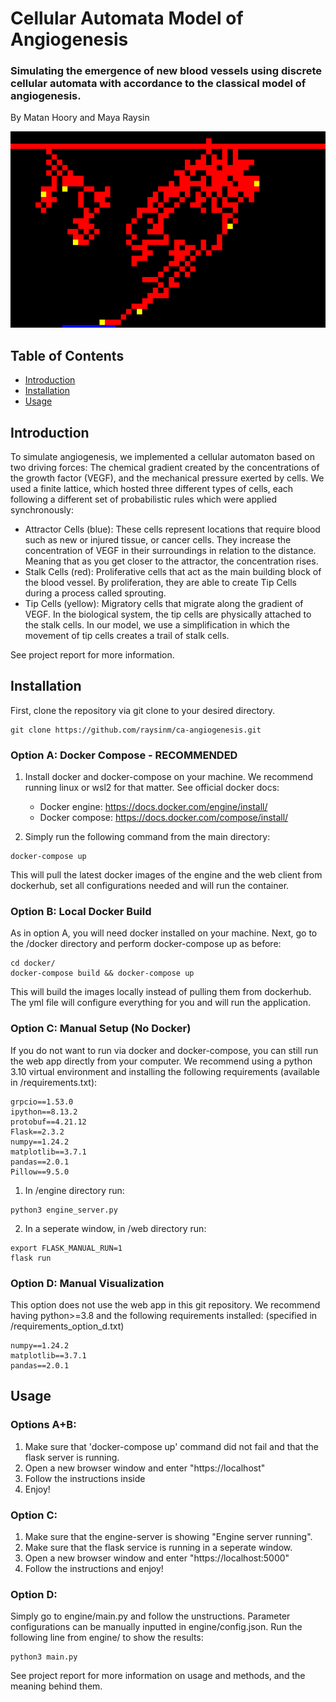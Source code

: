 # Cellular Automata Model of Angiogenesis
### Simulating the emergence of new blood vessels using discrete cellular automata with accordance to the classical model of angiogenesis.

By Matan Hoory and Maya Raysin

![alt text](./logo.png)

## Table of Contents

- [Introduction](#introduction)
- [Installation](#installation)
- [Usage](#usage)


## Introduction

To simulate angiogenesis, we implemented a cellular automaton based on two driving forces:
The chemical gradient created by the concentrations of the growth factor (VEGF), and the
mechanical pressure exerted by cells. We used a finite lattice, which hosted three different
types of cells, each following a different set of probabilistic rules which were applied synchronously:
* Attractor Cells (blue): These cells represent locations that require blood such as new or injured
tissue, or cancer cells. They increase the concentration of VEGF in their surroundings in
relation to the distance. Meaning that as you get closer to the attractor, the concentration
rises.
* Stalk Cells (red): Proliferative cells that act as the main building block of the blood vessel. By
proliferation, they are able to create Tip Cells during a process called sprouting.
* Tip Cells (yellow): Migratory cells that migrate along the gradient of VEGF. In the biological system, the
tip cells are physically attached to the stalk cells. In our model, we use a simplification in
which the movement of tip cells creates a trail of stalk cells.  

See project report for more information.  

## Installation
First, clone the repository via git clone to your desired directory.
```
git clone https://github.com/raysinm/ca-angiogenesis.git  
```

### Option A: Docker Compose - RECOMMENDED
1. Install docker and docker-compose on your machine. We recommend running linux or wsl2 for that matter. 
See official docker docs: 
    - Docker engine: https://docs.docker.com/engine/install/
    - Docker compose: https://docs.docker.com/compose/install/


2. Simply run the following command from the main directory:
```
docker-compose up
```
This will pull the latest docker images of the engine and the web client from dockerhub, set all configurations needed and will run the container.

### Option B: Local Docker Build
As in option A, you will need docker installed on your machine.
Next, go to the /docker directory and perform docker-compose up as before:
```
cd docker/
docker-compose build && docker-compose up
```
This will build the images locally instead of pulling them from dockerhub. The yml file will configure everything for you and will run the application.

### Option C: Manual Setup (No Docker)
If you do not want to run via docker and docker-compose, you can still run the web app directly from your computer. 
We recommend using a python 3.10 virtual environment and installing the following requirements (available in /requirements.txt):
```
grpcio==1.53.0
ipython==8.13.2
protobuf==4.21.12
Flask==2.3.2
numpy==1.24.2
matplotlib==3.7.1
pandas==2.0.1
Pillow==9.5.0
```
1. In /engine directory run:
```
python3 engine_server.py
```
2. In a seperate window, in /web directory run:
```
export FLASK_MANUAL_RUN=1
flask run
```

### Option D: Manual Visualization
This option does not use the web app in this git repository. We recommend having python>=3.8 and the following requirements installed:
(specified in /requirements_option_d.txt)
```
numpy==1.24.2
matplotlib==3.7.1
pandas==2.0.1
```

## Usage

### Options A+B:
1. Make sure that 'docker-compose up' command did not fail and that the flask server is running.
2. Open a new browser window and enter "https://localhost"
3. Follow the instructions inside
4. Enjoy!

### Option C:
1. Make sure that the engine-server is showing "Engine server running".
2. Make sure that the flask service is running in a seperate window.
3. Open a new browser window and enter "https://localhost:5000"
4. Follow the instructions and enjoy!

### Option D:

Simply go to engine/main.py and follow the unstructions.
Parameter configurations can be manually inputted in engine/config.json.
Run the following line from engine/ to show the results:
```
python3 main.py
```

See project report for more information on usage and methods, and the meaning behind them.


